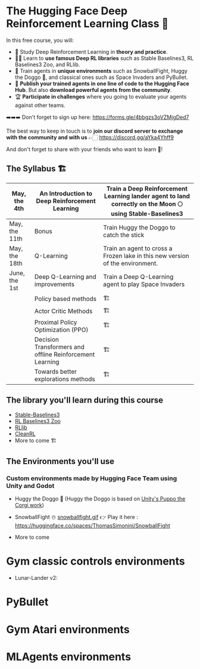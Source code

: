 # The Hugging Face Deep Reinforcement Learning Class 🤗

In this free course, you will:

- 📖 Study Deep Reinforcement Learning in **theory and practice**.
- 🧑‍💻 Learn to **use famous Deep RL libraries** such as Stable Baselines3, RL Baselines3 Zoo, and RLlib.
- 🤖 Train agents in **unique environments** such as SnowballFight, Huggy the Doggo 🐶, and classical ones such as Space Invaders and PyBullet.
- 💾 **Publish your trained agents in one line of code to the Hugging Face Hub**. But also **download powerful agents from the community**.
- 🏆 **Participate in challenges** where you going to evaluate your agents against other teams.

➡️➡️➡️ Don't forget to sign up here: https://forms.gle/4bbgzs3oVZMjgDed7

The best way to keep in touch is to **join our discord server to exchange with the community and with us** 👉🏻 https://discord.gg/aYka4Yhff9

And don't forget to share with your friends who want to learn 🤗!

## The Syllabus 🏗️

| May, the 4th  | An Introduction to Deep Reinforcement Learning           | Train a Deep Reinforcement Learning lander agent to land correctly on the Moon 🌕 using Stable-Baselines3 |
|---------------|----------------------------------------------------------|----------------------------------------------------------------------------------------------------------|
| May, the 11th | Bonus                                                    | Train Huggy the Doggo to catch the stick                                                                 |
| May, the 18th | Q-Learning                                               | Train an agent to cross a Frozen lake in this new version of the environment.                                                                                                        |
| June, the 1st | Deep Q-Learning and improvements                         | Train a Deep Q-Learning agent to play Space Invaders                                                     |
|               | Policy based methods                                     | 🏗️                                                                                                        |
|               | Actor Critic Methods                                     | 🏗️                                                                                                        |
|               | Proximal Policy Optimization (PPO)                       | 🏗️                                                                                                        |
|               | Decision Transformers and offline Reinforcement Learning | 🏗️                                                                                                        |
|               | Towards better explorations methods                      | 🏗️                                                                                                        |


## The library you'll learn during this course
- [Stable-Baselines3](https://github.com/DLR-RM/stable-baselines3)
- [RL Baselines3 Zoo](https://github.com/DLR-RM/rl-baselines3-zoo)
- [RLlib](https://docs.ray.io/en/latest/rllib/index.html)
- [CleanRL](https://github.com/vwxyzjn/cleanrl)
- More to come 🏗️

## The Environments you'll use
### Custom environments made by Hugging Face Team using Unity and Godot
- Huggy the Doggo 🐶
(Huggy the Doggo is based on [Unity's Puppo the Corgi work](https://blog.unity.com/technology/puppo-the-corgi-cuteness-overload-with-the-unity-ml-agents-toolkit))



- SnowballFight ☃️
[snowballfight.gif](./assets/img/snowballfight.gif)
👉 Play it here : https://huggingface.co/spaces/ThomasSimonini/SnowballFight


- More to come


# Gym classic controls environments
- Lunar-Lander v2:



# PyBullet


# Gym Atari environments


# MLAgents environments




